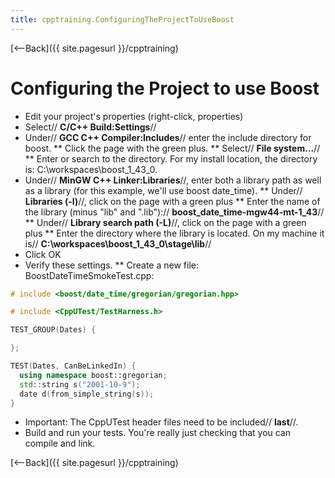 ```yaml
---
title: cpptraining.ConfiguringTheProjectToUseBoost
---
```

[<--Back]({{ site.pagesurl }}/cpptraining)

# Configuring the Project to use Boost
* Edit your project's properties (right-click, properties)
* Select// **C/C++ Build:Settings**//
* Under// **GCC C++ Compiler:Includes**// enter the include directory for boost. 
** Click the page with the green plus. 
** Select// **File system...**//
** Enter or search to the directory. For my install location, the directory is: C:\workspaces\boost_1_43_0.
* Under// **MinGW C++ Linker:Libraries**//, enter both a library path as well as a library (for this example, we'll use boost date_time).
** Under// **Libraries (-l)**//, click on the page with a green plus
** Enter the name of the library (minus "lib" and ".lib"):// **boost_date_time-mgw44-mt-1_43**//
** Under// **Library search path (-L)**//, click on the page with a green plus
** Enter the directory where the library is located. On my machine it is// **C:\workspaces\boost_1_43_0\stage\lib**// 
* Click OK
* Verify these settings.
** Create a new file: BoostDateTimeSmokeTest.cpp:
```cpp
# include <boost/date_time/gregorian/gregorian.hpp>

# include <CppUTest/TestHarness.h>

TEST_GROUP(Dates) {

};

TEST(Dates, CanBeLinkedIn) {
  using namespace boost::gregorian;
  std::string s("2001-10-9");
  date d(from_simple_string(s));
}
```
* Important: The CppUTest header files need to be included// **last**//.
* Build and run your tests. You're really just checking that you can compile and link.

[<--Back]({{ site.pagesurl }}/cpptraining)
